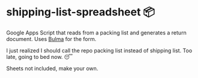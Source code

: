 # shipping-list-spreadsheet 📦
Google Apps Script that reads from a packing list and generates a return document. Uses [Bulma](https://bulma.io/) for the form.

I just realized I should call the repo packing list instead of shipping list. Too late, going to bed now. 😴

Sheets not included, make your own.